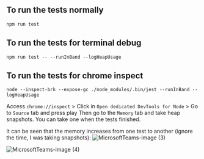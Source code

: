 ## To run the tests normally
```
npm run test
```

## To run the tests for terminal debug
```
npm run test -- --runInBand --logHeapUsage
```

## To run the tests for chrome inspect
```
node --inspect-brk --expose-gc ./node_modules/.bin/jest --runInBand --logHeapUsage
```
Access `chrome://inspect` > Click in `Open dedicated DevTools for Node` > Go to `Source` tab and press play
Then go to the `Memory` tab and take heap snapshots. You can take one when the tests finished.



It can be seen that the memory increases from one test to another (ignore the time, I was taking snapshots):
![MicrosoftTeams-image (3)](https://github.com/racs4/yo-memory-test/assets/45523492/dd99d4fa-4778-4b00-a346-aaf9fefc6af8)

![MicrosoftTeams-image (4)](https://github.com/racs4/yo-memory-test/assets/45523492/6055acb9-7212-4882-9021-564f35243416)
